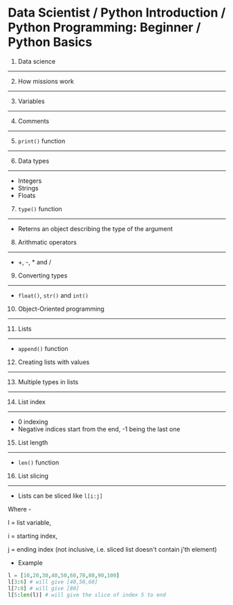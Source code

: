 Data Scientist / Python Introduction / Python Programming: Beginner / Python Basics
===================================================================================

1. Data science
---------------

2. How missions work
--------------------

3. Variables
------------

4. Comments
-----------

5. `print()` function
-----------------

6. Data types
-------------

- Integers
- Strings
- Floats

7. `type()` function
------------------

- Reterns an object describing the type of the argument

8. Arithmatic operators
-----------------------

- +, -, * and /

9. Converting types
-------------------

- `float()`, `str()` and `int()`

10. Object-Oriented programming
-------------------------------

11. Lists
---------

- `append()` function

12. Creating lists with values
------------------------------

13. Multiple types in lists
---------------------------

14. List index
--------------

- 0 indexing
- Negative indices start from the end, -1 being the last one

15. List length
---------------

- `len()` function

16. List slicing
----------------

- Lists can be sliced like `l[i:j]`

Where -

l = list variable,

i = starting index,

j = ending index (not inclusive, i.e. sliced list doesn't contain j'th element)

- Example

```python
l = [10,20,30,40,50,60,70,80,90,100]
l[3:6] # will give [40,50,60]
l[7:8] # will give [80]
l[5:len(l)] # will give the slice of index 5 to end
```
